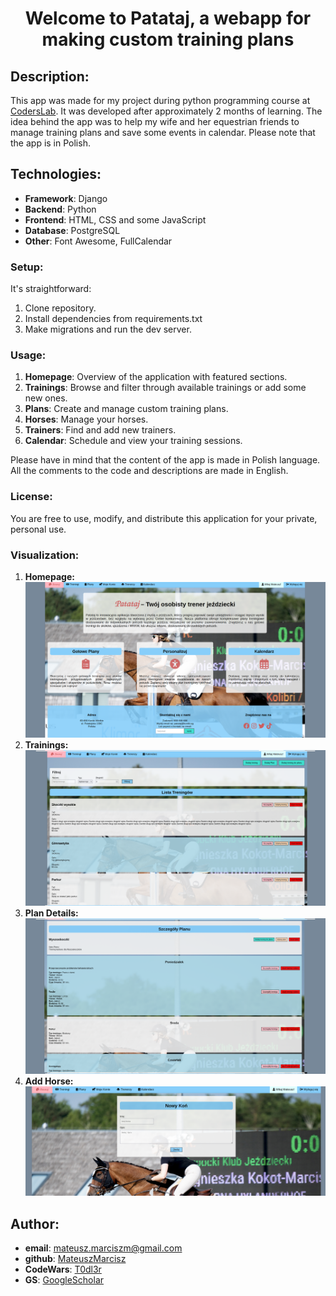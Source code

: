 <h1 align="center"> Welcome to <strong>Patataj</strong>, a webapp for making custom training plans</h1>

## Description:

This app was made for my project during python programming course at [CodersLab](https://github.com/CodersLab). It was developed after approximately 2 months of learning.
The idea behind the app was to help my wife and her equestrian friends to manage training plans and save some events in calendar. Please note that the app is in Polish.


## Technologies:

- **Framework**: Django
- **Backend**: Python
- **Frontend**: HTML, CSS and some JavaScript
- **Database**: PostgreSQL
- **Other**: Font Awesome, FullCalendar


### Setup:
It's straightforward:
1. Clone repository.
2. Install dependencies from requirements.txt
3. Make migrations and run the dev server.


### Usage:
1. **Homepage**: Overview of the application with featured sections.
2. **Trainings**: Browse and filter through available trainings or add some new ones.
3. **Plans**: Create and manage custom training plans.
4. **Horses**: Manage your horses.
5. **Trainers**: Find and add new trainers.
6. **Calendar**: Schedule and view your training sessions.
<p>
Please have in mind that the content of the app is made in Polish language. All the comments to the code and descriptions are made in English.
</p>

### License:
You are free to use, modify, and distribute this application for your private, personal use.


### Visualization:
1. **Homepage:**
![Homepage](visualization/Homepage.png)
2. **Trainings:**
![Trainings](visualization/Trainings.png)
3. **Plan Details:**
![TrainingPlan](visualization/TrainingPlanDetails.png)
4. **Add Horse:**
![AddHorse](visualization/AddHorse.png)

## Author:
- **email**: mateusz.marciszm@gmail.com
- **github**: [MateuszMarcisz](https://github.com/MateuszMarcisz)
- **CodeWars**: [T0dl3r](https://www.codewars.com/users/T0dl3r)
- **GS**: [GoogleScholar](https://scholar.google.com/citations?user=QW3tlewAAAAJ&hl=en)

